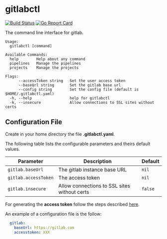 gitlabctl
=========
[![Build Status](https://travis-ci.org/mosteroid/gitlabctl.svg?branch=master)](https://travis-ci.org/mosteroid/gitlabctl)
[![Go Report Card](https://goreportcard.com/badge/github.com/mosteroid/gitlabctl)](https://goreportcard.com/report/github.com/mosteroid/gitlabctl)

The command line interface for gitlab.


```
Usage:
  gitlabctl [command]

Available Commands:
  help        Help about any command
  pipelines   Manage the pipelines
  projects    Manage the projects

Flags:
      --accessToken string   Set the user access token
      --baseUrl string       Set the gitlab base url
      --config string        Set the config file (default is $HOME/.gitlabctl.yaml)
  -h, --help                 help for gitlabctl
  -k, --insecure             Allow connections to SSL sites without certs

```

## Configuration File
Create in your home directory the file **.gitlabctl.yaml**.

The following table lists the configurable parameters and theirs default values.

|             Parameter               |            Description                       |                    Default                |
|-------------------------------------|----------------------------------------------|-------------------------------------------|
| `gitlab.baseUrl`                    | The gitlab instance base URL                 | `nil`                                     |
| `gitlab.accessToken`                | The access token                             | `nil`                                     |
| `gitlab.insecure`                   | Allow connections to SSL sites without certs | `false`                                   |

For generating the **access token** follow the steps described [here](https://docs.gitlab.com/ee/user/profile/personal_access_tokens.html).

An example of a configuration file is the follow:

```yaml
  gitlab:
    baseUrl: https://gitlab.com
    accesstoken: XXX
```

